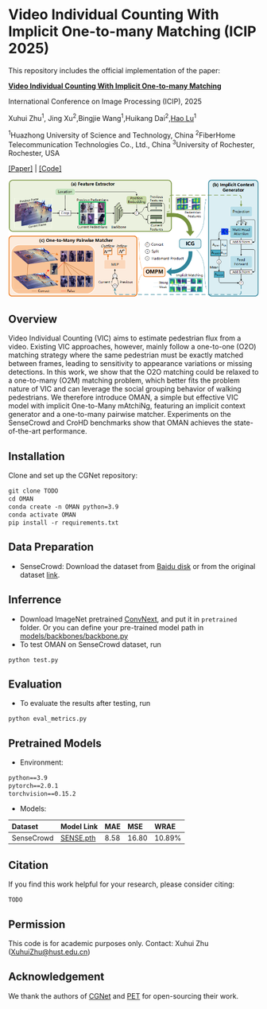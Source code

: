 # Video Individual Counting With Implicit One-to-many Matching (ICIP 2025)

This repository includes the official implementation of the paper:

[**Video Individual Counting With Implicit One-to-many Matching**](https://arxiv.org/abs/2308.13814)

International Conference on Image Processing (ICIP), 2025

Xuhui Zhu<sup>1</sup>, Jing Xu<sup>2</sup>,Bingjie Wang<sup>1</sup>,Huikang Dai<sup>2</sup>,[Hao Lu](https://sites.google.com/site/poppinace/)<sup>1</sup>

<sup>1</sup>Huazhong University of Science and Technology, China
<sup>2</sup>FiberHome Telecommunication Technologies Co., Ltd., China
<sup>3</sup>University of Rochester, Rochester, USA

[[Paper]](TODO) | [[Code]](https://github.com/tiny-smart/OMAN)

![OMAN](pics/Pipeline.png)

## Overview

Video Individual Counting (VIC) aims to estimate pedestrian flux from a video. Existing VIC approaches, however, mainly follow a one-to-one (O2O) matching strategy where the same pedestrian must be exactly matched between frames, leading to sensitivity to appearance variations or missing detections. In this work, we show that the O2O matching could be relaxed to a one-to-many (O2M) matching problem, which better fits the problem nature of VIC and can leverage the social grouping behavior of walking pedestrians. We therefore introduce OMAN, a simple but effective VIC model with implicit One-to-Many mAtchiNg, featuring an implicit context generator and a one-to-many pairwise matcher. Experiments on the SenseCrowd and CroHD benchmarks show that OMAN achieves the state-of-the-art performance.

## Installation

Clone and set up the CGNet repository:

```
git clone TODO
cd OMAN
conda create -n OMAN python=3.9
conda activate OMAN
pip install -r requirements.txt
```


## Data Preparation

- SenseCrowd: Download the dataset from [Baidu disk](https://pan.baidu.com/s/1OYBSPxgwvRMrr6UTStq7ZQ?pwd=64xm#list/path=%2F) or from the original dataset [link](https://github.com/HopLee6/VSCrowd-Dataset).


## Inferrence

- Download ImageNet pretrained [ConvNext](TODO), and put it in ```pretrained``` folder. Or you can define your pre-trained model path in [models/backbones/backbone.py](models/backbones/backbone.py)
- To test OMAN on SenseCrowd dataset, run

```
python test.py
```


## Evaluation

- To evaluate the results after testing, run

```
python eval_metrics.py
```


## Pretrained Models

- Environment:

```
python==3.9
pytorch==2.0.1
torchvision==0.15.2
```

- Models:

| Dataset | Model Link | MAE | MSE | WRAE |
| :-- | :-- | :-- | :-- | :-- |
| SenseCrowd | [SENSE.pth](TODO) | 8.58 | 16.80 | 10.89% |

## Citation

If you find this work helpful for your research, please consider citing:

```
TODO
```


## Permission

This code is for academic purposes only. Contact: Xuhui Zhu (XuhuiZhu@hust.edu.cn)

## Acknowledgement

We thank the authors of [CGNet](https://github.com/streamer-AP/CGNet) and [PET](https://github.com/cxliu0/PET) for open-sourcing their work.

